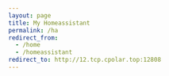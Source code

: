 ```yaml
---
layout: page
title: My Homeassistant
permalink: /ha
redirect_from:
  - /home
  - /homeassistant
redirect_to: http://12.tcp.cpolar.top:12808
---
```

